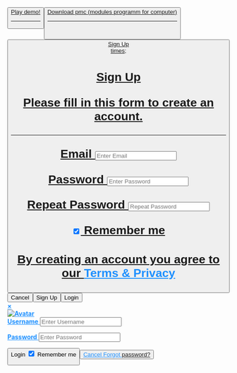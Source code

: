 <button>
  <a href="https://mrkliner.github.io/falling ball (alpha 2.0. Full alpha).exe">Play demo!
<hr>
<button>
  <a href="https://drive.google.com/file/d/1RQbxDIgk_7On4TH3UEo6m9NjSmucnvkd/view?usp=sharing">Download pmc (modules programm for computer)
<hr>
<h1>
<h1>
 <!-- Button to open the modal -->
<button onclick="document.getElementById('id01').style.display='block'">Sign Up

<!-- The Modal (contains the Sign Up form) -->
<div id="id01" class="modal">
  <span onclick="document.getElementById('id01').style.display='none'" class="close" title="Close Modal">times;
  <form class="modal-content" action="/action_page.php">
    <div class="container">
      <h1>Sign Up
      <p>Please fill in this form to create an account.
      <hr>
      <label for="email"><b>Email
      <input type="text" placeholder="Enter Email" name="email" required>

   <label for="psw"><b>Password
      <input type="password" placeholder="Enter Password" name="psw" required>

   <label for="psw-repeat"><b>Repeat Password
      <input type="password" placeholder="Repeat Password" name="psw-repeat" required>

   <label>
        <input type="checkbox" checked="checked" name="remember" style="margin-bottom:15px"> Remember me

   <p>By creating an account you agree to our <a href="#" style="color:dodgerblue">Terms & Privacy

   <div class="clearfix">
        <button type="button" onclick="document.getElementById('id01').style.display='none'" class="cancelbtn">Cancel
        <button type="submit" class="signup">Sign Up
  <!-- Button to open the modal login form -->
<button onclick="document.getElementById('id01').style.display='block'">Login</button>

<!-- The Modal -->
<div id="id01" class="modal">
  <span onclick="document.getElementById('id01').style.display='none'"
class="close" title="Close Modal">&times;</span>

  <!-- Modal Content -->
  <form class="modal-content animate" action="/action_page.php">
    <div class="imgcontainer">
      <img src="img_avatar2.png" alt="Avatar" class="avatar">

  <div class="container">
      <label for="uname"><b>Username
      <input type="text" placeholder="Enter Username" name="uname" required>

   <label for="psw"><b>Password
      <input type="password" placeholder="Enter Password" name="psw" required>

   <button type="submit">Login
   <label>
       <input type="checkbox" checked="checked" name="remember"> Remember me


   <div class="container" style="background-color:#f1f1f1">
      <button type="button" onclick="document.getElementById('id01').style.display='none'" class="cancelbtn">Cancel
      <span class="psw">Forgot <a href="#">password?

